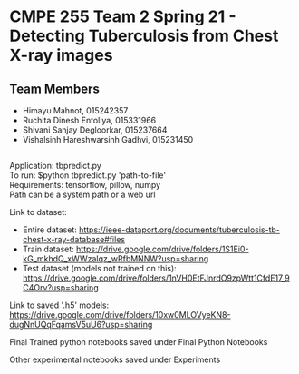 # CMPE 255 Team 2 Spring 21 - Detecting Tuberculosis from Chest X-ray images

## Team Members
* Himayu Mahnot, 015242357
* Ruchita Dinesh Entoliya, 015331966 
* Shivani Sanjay Degloorkar, 015237664
* Vishalsinh Hareshwarsinh Gadhvi, 015231450

##

Application: tbpredict.py  
To run: $python tbpredict.py 'path-to-file'  
Requirements: tensorflow, pillow, numpy  
Path can be a system path or a web url
 
Link to dataset:
* Entire dataset: https://ieee-dataport.org/documents/tuberculosis-tb-chest-x-ray-database#files
* Train dataset: https://drive.google.com/drive/folders/1S1Ei0-kG_mkhdQ_xWWzaIqz_wRfbMNNW?usp=sharing
* Test dataset (models not trained on this): https://drive.google.com/drive/folders/1nVH0EtFJnrdO9zpWtt1CfdE17_9C4Orv?usp=sharing

Link to saved '.h5' models: https://drive.google.com/drive/folders/10xw0MLOVyeKN8-dugNnUQqFqamsV5uU6?usp=sharing

Final Trained python notebooks saved under Final Python Notebooks

Other experimental notebooks saved under Experiments
